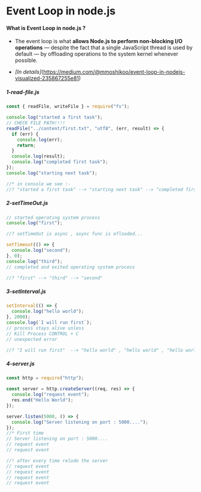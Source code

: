 # Event Loop in node.js

#### What is Event Loop in node.js ?

- The event loop is what **allows Node.js to perform non-blocking I/O operations** — despite the fact that a single JavaScript thread is used by default — by offloading operations to the system kernel whenever possible.

- _[In details]_(https://medium.com/@mmoshikoo/event-loop-in-nodejs-visualized-235867255e81)

##### 1-read-file.js

```js
const { readFile, writeFile } = require("fs");

console.log("started a first task");
// CHECK FILE PATH!!!!
readFile("../content/first.txt", "utf8", (err, result) => {
  if (err) {
    console.log(err);
    return;
  }
  console.log(result);
  console.log("completed first task");
});
console.log("starting next task");

//* in console we see :-
//? "started a first task" --> "starting next task" --> "completed first task"
```

##### 2-setTimeOut.js

```js
// started operating system process
console.log("first");

//? setTimeOut is async , async func is ofloaded...

setTimeout(() => {
  console.log("second");
}, 0);
console.log("third");
// completed and exited operating system process

//? "first" --> "third" --> "second"
```

##### 3-setInterval.js

```js
setInterval(() => {
  console.log("hello world");
}, 2000);
console.log(`I will run first`);
// process stays alive unless
// Kill Process CONTROL + C
// unexpected error

//? "I will run first"  --> "hello world" , "hello world" , "hello world"
```

##### 4-server.js

```js
const http = require("http");

const server = http.createServer((req, res) => {
  console.log("request event");
  res.end("Hello World");
});

server.listen(5000, () => {
  console.log("Server listening on port : 5000....");
});
//* First time
// Server listening on port : 5000....
// request event
// request event

//! after every time relode the server
// request event
// request event
// request event
// request event
```
